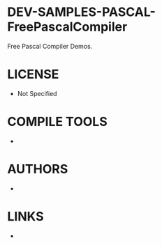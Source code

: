 DEV-SAMPLES-PASCAL-FreePascalCompiler
=====================================

Free Pascal Compiler Demos. 


LICENSE
===============
* Not Specified

COMPILE TOOLS
===============
* 
 
AUTHORS
===============
* 

LINKS
===============
* 
